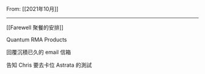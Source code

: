 From: [[2021年10月]]

---

[[Farewell 聚餐的安排]]

Quantum RMA Products

回覆沉積已久的 email 信箱

告知 Chris 要去卡位 Astrata 的測試

